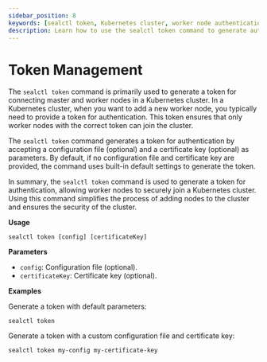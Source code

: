 ```yaml
---
sidebar_position: 8
keywords: [sealctl token, Kubernetes cluster, worker node authentication, token generation, cluster security, node joining, sealos, cluster management, authentication token, Kubernetes security]
description: Learn how to use the sealctl token command to generate authentication tokens for securely adding worker nodes to your Kubernetes cluster with Sealos.
---
```


# Token Management

The `sealctl token` command is primarily used to generate a token for connecting master and worker nodes in a Kubernetes
cluster. In a Kubernetes cluster, when you want to add a new worker node, you typically need to provide a token for
authentication. This token ensures that only worker nodes with the correct token can join the cluster.

The `sealctl token` command generates a token for authentication by accepting a configuration file (optional) and a
certificate key (optional) as parameters. By default, if no configuration file and certificate key are provided, the
command uses built-in default settings to generate the token.

In summary, the `sealctl token` command is used to generate a token for authentication, allowing worker nodes to
securely join a Kubernetes cluster. Using this command simplifies the process of adding nodes to the cluster and ensures
the security of the cluster.

**Usage**

```shell
sealctl token [config] [certificateKey]
```

**Parameters**

- `config`: Configuration file (optional).
- `certificateKey`: Certificate key (optional).

**Examples**

Generate a token with default parameters:

```shell
sealctl token
```

Generate a token with a custom configuration file and certificate key:

```shell
sealctl token my-config my-certificate-key
```
